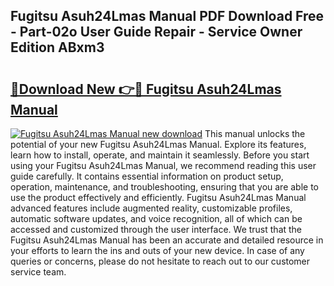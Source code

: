 ## Fugitsu Asuh24Lmas Manual PDF Download Free - Part-02o User Guide Repair - Service Owner Edition ABxm3

# <h2><a href="http://bc28121.oget.top/?id=Fugitsu+Asuh24Lmas+Manual">🔗Download New 👉🔴 Fugitsu Asuh24Lmas Manual</a></h2>

[![Fugitsu Asuh24Lmas Manual new download](https://i.imgur.com/5g1atiW.png)](http://bc28121.oget.top/?id=Fugitsu+Asuh24Lmas+Manual)
This manual unlocks the potential of your new Fugitsu Asuh24Lmas Manual. Explore its features, learn how to install, operate, and maintain it seamlessly. Before you start using your Fugitsu Asuh24Lmas Manual, we recommend reading this user guide carefully. It contains essential information on product setup, operation, maintenance, and troubleshooting, ensuring that you are able to use the product effectively and efficiently. Fugitsu Asuh24Lmas Manual advanced features include augmented reality, customizable profiles, automatic software updates, and voice recognition, all of which can be accessed and customized through the user interface. We trust that the Fugitsu Asuh24Lmas Manual has been an accurate and detailed resource in your efforts to learn the ins and outs of your new device. In case of any queries or concerns, please do not hesitate to reach out to our customer service team.

